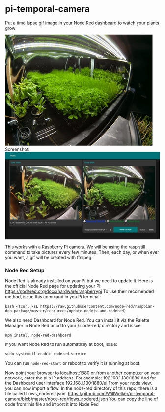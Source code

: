 # pi-temporal-camera
Put a time lapse gif image in your Node Red dashboard to watch your plants grow

![alt text](https://raw.githubusercontent.com/WillWelker/pi-temporal-camera/master/example-gifs/pea-shoots.gif "Example Gif")
Screenshot:
![alt text](https://raw.githubusercontent.com/WillWelker/pi-temporal-camera/master/example-gifs/Screenshot.png "Screenshot")

This works with a Raspberry Pi camera.  We will be using the raspistill command to take pictures every few minutes.
Then, each day, or when ever you want, a gif will be created with ffmpeg.

### Node Red Setup
Node Red is already installed on your Pi but we need to update it.  Here is the official Node Red page for updating your Pi:
https://nodered.org/docs/hardware/raspberrypi
To use their recomended method, issue this command in you Pi terminal:
```
bash <(curl -sL https://raw.githubusercontent.com/node-red/raspbian-deb-package/master/resources/update-nodejs-and-nodered)
```
We also need Dashboard for Node Red.  You can install it via the Palette Manager in Node Red or
cd to your /.node-red/ directory and issue:
```
npm install node-red-dashboard
```

If you want Node Red to run automaticlly at boot, issue:
```
sudo systemctl enable nodered.service
```
You can run ```node-red-start``` or reboot to verify it is running at boot.

Now point your browser to localhost:1880 or from another computer on your network, enter the pi's IP address.
For example: 192.168.1.130:1880
And for the Dashboard user interface 192.168.1.130:1880/ui
From your node view, you can now import a flow.  In the node-red directory of this repo, there is a file called
flows_nodered.json.
https://github.com/WillWelker/pi-temporal-camera/blob/master/node-red/flows_nodered.json
You can copy the line of code from this file and import it into Node Red


